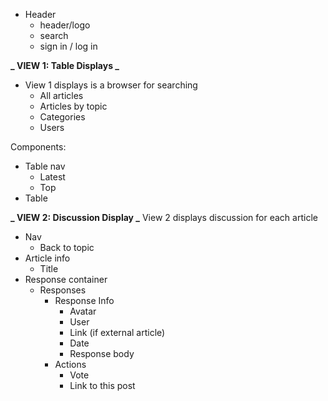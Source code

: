 - Header
  - header/logo
  - search
  - sign in / log in

**_ VIEW 1: Table Displays _**

- View 1 displays is a browser for searching
  - All articles
  - Articles by topic
  - Categories
  - Users

Components:

- Table nav
  - Latest
  - Top
- Table

**_ VIEW 2: Discussion Display _**
View 2 displays discussion for each article

- Nav
  - Back to topic
- Article info
  - Title
- Response container
  - Responses
    - Response Info
      - Avatar
      - User
      - Link (if external article)
      - Date
      - Response body
    - Actions
      - Vote
      - Link to this post

